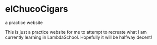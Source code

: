 # elChucoCigars
a practice website

This is just a practice website for me to attempt to recreate what I am currently learning in LambdaSchool. Hopefully it will be halfway decent!
